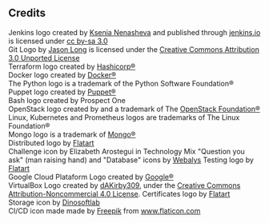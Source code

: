 ## Credits

Jenkins logo created by <a href='https://twitter.com/ks_nenasheva'>Ksenia Nenasheva</a> and published through <a href="https://jenkins.io">jenkins.io</a> is licensed under <a href="https://creativecommons.org/licenses/by-sa/3.0/">cc by-sa 3.0</a><br>
Git Logo by <a href="https://twitter.com/jasonlong">Jason Long</a> is licensed under the <a href="https://creativecommons.org/licenses/by/3.0/">Creative Commons Attribution 3.0 Unported License</a><br>
Terraform logo created by <a href="https://www.hashicorp.com">Hashicorp®</a><br>
Docker logo created by <a href="https://www.docker.com">Docker®</a><br>
The Python logo is a trademark of the Python Software Foundation®<br>
Puppet logo created by <a href="https://puppet.com">Puppet®</a><br>
Bash logo created by Prospect One<br>
OpenStack logo created by and a trademark of The <a href="https://www.openstack.org">OpenStack Foundation®</a><br>
Linux, Kubernetes and Prometheus logos are trademarks of The Linux Foundation®<br>
Mongo logo is a trademark of <a href="http://www.mongodb.com">Mongo®</a><br>
Distributed logo by <a href="https://www.iconfinder.com/Flatart">Flatart</a><br>
Challenge icon by Elizabeth Arostegui in Technology Mix
"Question you ask" (man raising hand) and "Database" icons by [Webalys](https://www.iconfinder.com/webalys)
Testing logo by [Flatart](https://www.iconfinder.com/Flatart)<br>
Google Cloud Plataform Logo created by <a href="https://about.google/">Google®</a><br>
VirtualBox Logo created by <a href="http://www.iconarchive.com/artist/dakirby309.html">dAKirby309</a>, under the <a href="https://creativecommons.org/licenses/by-nc/4.0/">Creative Commons Attribution-Noncommercial 4.0 License</a>.
Certificates logo by <a href="https://www.iconfinder.com/Flatart">Flatart</a><br>
Storage icon by <a href="https://www.iconfinder.com/iconic_hub">Dinosoftlab</a><br>
CI/CD icon made made by <a href="https://www.flaticon.com/authors/freepik" title="Freepik">Freepik</a> from <a href="https://www.flaticon.com/" title="Flaticon">www.flaticon.com</a></div>
